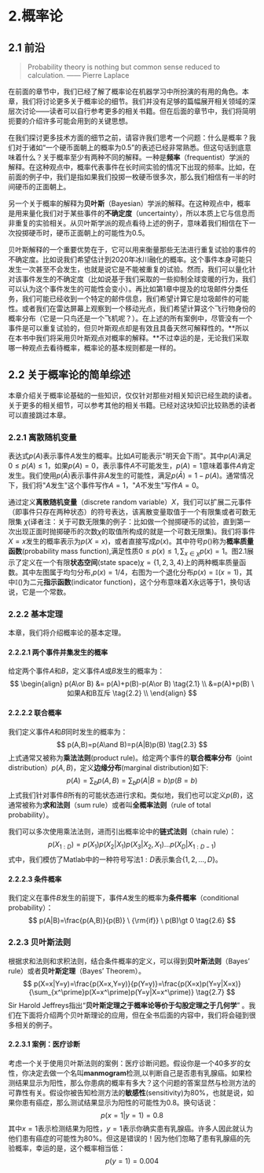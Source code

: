 # 2.概率论

## 2.1 前沿

> Probability theory is nothing but common sense reduced to calculation. —— Pierre Laplace

在前面的章节中，我们已经了解了概率论在机器学习中所扮演的有用的角色。本章，我们将讨论更多关于概率论的细节。我们并没有足够的篇幅展开相关领域的深层次讨论——读者可以自行参考更多的相关书籍。但在后面的章节中，我们将简明扼要的介绍许多可能会用到的关键思想。

在我们探讨更多技术方面的细节之前，请容许我们思考一个问题：什么是概率？我们对于诸如“一个硬币面朝上的概率为0.5”的表述已经非常熟悉。但这句话到底意味着什么？关于概率至少有两种不同的解释。一种是**频率**（frequentist）学派的解释。在这种观点中，概率代表事件在长时间实验的情况下出现的频率。比如，在前面的例子中，我们是指如果我们投掷一枚硬币很多次，那么我们相信有一半的时间硬币的正面朝上。

另一个关于概率的解释为**贝叶斯**（Bayesian）学派的解释。在这种观点中，概率是用来量化我们对于某些事件的**不确定度**（uncertainty），所以本质上它与信息而非重复的实验相关。从贝叶斯学派的观点看待上述的例子，意味着我们相信在下一次投掷硬币时，硬币正面朝上的可能性为0.5。

贝叶斯解释的一个重要优势在于，它可以用来衡量那些无法进行重复试验的事件的不确定度。比如说我们希望估计到2020年冰川融化的概率。这个事件本身可能只发生一次甚至不会发生，也就是说它是不能被重复的试验。然而，我们可以量化针对该事件发生的不确定度（比如说基于我们采取的一些抑制全球变暖的行为，我们可以认为这个事件发生的可能性会变小）。再比如第1章中提及的垃圾邮件分类任务，我们可能已经收到一个特定的邮件信息，我们希望计算它是垃圾邮件的可能性。或者我们在雷达屏幕上观察到一个移动光点，我们希望计算这个飞行物身份的概率分布（它是一只鸟还是一个飞机呢？）。在上述的所有案例中，尽管没有一个事件是可以重复试验的，但贝叶斯观点却是有效且具备天然可解释性的。**所以在本书中我们将采用贝叶斯观点对概率的解释。**不过幸运的是，无论我们采取哪一种观点去看待概率，概率论的基本规则都是一样的。

## 2.2 关于概率论的简单综述

本章介绍关于概率论基础的一些知识，仅仅针对那些对相关知识已经生疏的读者。关于更多的相关细节，可以参考其他的相关书籍。已经对这块知识比较熟悉的读者可以直接跳过本章。

### 2.2.1 离散随机变量

表达式$p(A)$表示事件$A$发生的概率。比如$A$可能表示"明天会下雨"。其中$p(A)$满足$0\le p(A)\le1$，如果$p(A)=0$，表示事件$A$不可能发生，$p(A)=1$意味着事件$A$肯定发生。我们使用$p(\bar A)$表示事件非$A$发生的可能性，满足$p(\bar A)=1-p(A)$。通常情况下，我们将"$A$发生"这个事件写作$A=1$，"$A$不发生"写作$A=0$。

通过定义**离散随机变量**（discrete random variable）$X$，我们可以扩展二元事件（即事件只存在两种状态）的符号表达，该离散变量取值于一个有限集或者可数无限集 $\chi$(译者注：关于可数无限集的例子：比如做一个抛掷硬币的试验，直到第一次出现正面时抛掷硬币的次数$\chi$的取值所构成的就是一个可数无限集)。我们将事件$X=x$发生的概率表示为$p(X=x)$，或者直接写成$p(x)$。其中符号$p()$称为**概率质量函数**(probability mass function),满足性质$0 \le p(x) \le 1,\sum_{x\in\chi}p(x)=1$。图2.1展示了定义在一个有限**状态空间**(state space)$\chi = \{1,2,3,4\}$上的两种概率质量函数。其中左图属于均匀分布,$p(x)=1/4$，右图为一个退化分布$p(x)=\mathbb{I}(x=1)$，其中$\mathbb{I}()$为二元**指示函数**(indicator function)，这个分布意味着$X$永远等于1，换句话说，它是一个常数。

### 2.2.2 基本定理

本章，我们将介绍概率论的基本定理。

#### 2.2.2.1 两个事件并集发生的概率 

给定两个事件$A$和$B$，定义事件$A$或$B$发生的概率为：
$$
\begin{align}
p(A\or B) &= p(A)+p(B)-p(A\or B)  \tag{2.1} \\
&=p(A)+p(B)  \ 如果A和B互斥         \tag{2.2} \\
\end{align} 
$$

#### 2.2.2.2 联合概率

我们定义事件$A$和$B$同时发生的概率为：
$$
p(A,B)=p(A\and B)=p(A|B)p(B) \tag{2.3}
$$
上式通常又被称为**乘法法则**(product rule)。给定两个事件的**联合概率分布**（joint distribution）$p(A,B)$，定义**边缘分布**(marginal distribution)如下: 
$$
p(A)=\sum_b p(A,B)=\sum_b p(A|B=b)p(B=b) \tag{2.4}
$$
上式我们针对事件$B$所有的可能状态进行求和。类似地，我们也可以定义$p(B)$，这通常被称为**求和法则**（sum rule）或者叫**全概率法则**（rule of total probability）。

我们可以多次使用乘法法则，进而引出概率论中的**链式法则**（chain rule）：
$$
p(X_{1:D})=p(X_1)p(X_2|X_1)p(X_3|X_2,X_1)...p(X_D|X_{1:D-1}) \tag{2.5}
$$
式中，我们模仿了Matlab中的一种符号写法$1:D$表示集合$\{1,2,…,D\}$。

#### 2.2.2.3 条件概率

我们定义在事件$B$发生的前提下，事件$A$发生的概率为**条件概率**（conditional probability）：
$$
p(A|B)=\frac{p(A,B)}{p(B)} \ {\rm{if}} \ p(B)\gt 0 \tag{2.6}
$$

### 2.2.3 贝叶斯法则

根据求和法则和求积法则，结合条件概率的定义，可以得到**贝叶斯法则**（Bayes’ rule）或者**贝叶斯定理**（Bayes’ Theorem）。
$$
p(X=x|Y=y)=\frac{p(X=x,Y=y)}{p(Y=y)}=\frac{p(X=x)p(Y=y|X=x)}{\sum_{x^\prime}p(X=x^\prime)p(Y=y|X=x^\prime)} \tag{2.7}
$$
Sir Harold Jeffreys指出“**贝叶斯定理之于概率论等价于勾股定理之于几何学**”  。我们在下面将介绍两个贝叶斯理论的应用，但在全书后面的内容中，我们将会碰到很多相关的例子。

#### 2.2.3.1 案例：医疗诊断

考虑一个关于使用贝叶斯法则的案例：医疗诊断问题。假设你是一个40多岁的女性，你决定去做一个名叫**manmogram**检测,以判断自己是否患有乳腺癌。如果检测结果显示为阳性，那么你患病的概率有多大？这个问题的答案显然与检测方法的可靠性有关。假设你被告知检测方法的**敏感性**(sensitivity)为80%，也就是说，如果你患有癌症，那么测试结果显示为阳性的可能性为0.8。换句话说：
$$
p(x=1|y=1)=0.8 \tag{2.8}
$$
其中$x=1$表示检测结果为阳性，$y=1$表示你确实患有乳腺癌。许多人因此就认为他们患有癌症的可能性为80%。但这是错误的！因为他们忽略了患有乳腺癌的先验概率，幸运的是，这个概率相当低：
$$
p(y=1)=0.004 \tag{2.9}
$$



